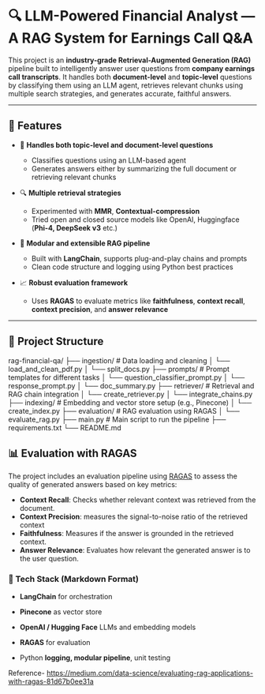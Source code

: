 # 🔍 LLM-Powered Financial Analyst — A RAG System for Earnings Call Q&A

This project is an **industry-grade Retrieval-Augmented Generation (RAG)** pipeline built to intelligently answer user questions from **company earnings call transcripts**. It handles both **document-level** and **topic-level** questions by classifying them using an LLM agent, retrieves relevant chunks using multiple search strategies, and generates accurate, faithful answers.

---

## 🚀 Features

- 📄 **Handles both topic-level and document-level questions**
  - Classifies questions using an LLM-based agent
  - Generates answers either by summarizing the full document or retrieving relevant chunks

- 🔍 **Multiple retrieval strategies**
  - Experimented with **MMR**, **Contextual-compression**
  - Tried open and closed source models like OpenAI, Huggingface (**Phi-4, DeepSeek v3** etc.)

- 🧠 **Modular and extensible RAG pipeline**
  - Built with **LangChain**, supports plug-and-play chains and prompts
  - Clean code structure and logging using Python best practices

- 📈 **Robust evaluation framework**
  - Uses **RAGAS** to evaluate metrics like **faithfulness**, **context recall**, **context precision**, and **answer relevance**

---

## 📂 Project Structure

rag-financial-qa/
├── ingestion/ # Data loading and cleaning
│ └── load_and_clean_pdf.py
│ └── split_docs.py
├── prompts/ # Prompt templates for different tasks
│ └── question_classifier_prompt.py
│ └── response_prompt.py
│ └── doc_summary.py
├── retriever/ # Retrieval and RAG chain integration
│ └── create_retriever.py
│ └── integrate_chains.py
├── indexing/ # Embedding and vector store setup (e.g., Pinecone)
│ └── create_index.py
├── evaluation/ # RAG evaluation using RAGAS
│ └── evaluate_rag.py
├── main.py # Main script to run the pipeline
├── requirements.txt
└── README.md

## 📊 Evaluation with RAGAS

The project includes an evaluation pipeline using [RAGAS](https://github.com/explodinggradients/ragas) to assess the quality of generated answers based on key metrics:

- **Context Recall**: Checks whether relevant context was retrieved from the document.
- **Context Precision**: measures the signal-to-noise ratio of the retrieved context
- **Faithfulness**: Measures if the answer is grounded in the retrieved context.
- **Answer Relevance**: Evaluates how relevant the generated answer is to the user question.

### 🧱 Tech Stack (Markdown Format)
- **LangChain** for orchestration

- **Pinecone** as vector store

- **OpenAI / Hugging Face** LLMs and embedding models

- **RAGAS** for evaluation

- Python **logging, modular pipeline**, unit testing

Reference- https://medium.com/data-science/evaluating-rag-applications-with-ragas-81d67b0ee31a
